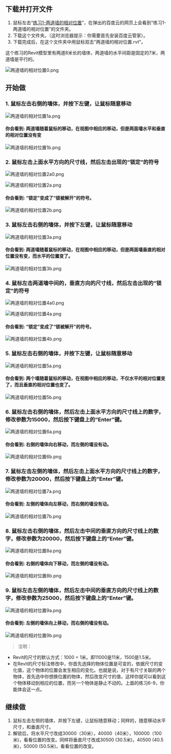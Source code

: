 ## 下载并打开文件

1. 鼠标左击“[练习1-两道墙的相对位置](http://pan.baidu.com/s/1dElp7ot)”，在弹出的百度云的网页上会看到“练习1-两道墙的相对位置”的文件夹。
2. 下载这个文件夹。（这时浏览器提示：你需要首先安装百度云管家）。
3. 下载完成后，在这个文件夹中用鼠标双击"两道墙的相对位置.rvt"。

这个练习的Revit模型里有两道8米长的墙体，两道墙的水平间距是固定的7米，两道墙是平行的。

![两道墙的相对位置0.png](/images/两道墙的相对位置/两道墙的相对位置0.png)

## 开始做

### 1. 鼠标左击右侧的墙体，并按下左键，让鼠标随意移动

![两道墙的相对位置1a.png](/images/两道墙的相对位置/两道墙的相对位置1a.png)

#### 你会看到: 两道墙随着鼠标的移动，在视图中相应的移动，但是两面墙水平和垂直的相对位置没有变

![两道墙的相对位置1b.png](/images/两道墙的相对位置/两道墙的相对位置1b.png)

### 2. 鼠标左击上面水平方向的尺寸线，然后左击出现的“锁定”的符号

![两道墙的相对位置2a0.png](/images/两道墙的相对位置/两道墙的相对位置2a0.png)

![两道墙的相对位置2a.png](/images/两道墙的相对位置/两道墙的相对位置2a.png)

#### 你会看到: “锁定”变成了“锁被解开”的符号。

![两道墙的相对位置2b.png](/images/两道墙的相对位置/两道墙的相对位置2b.png)

### 3. 鼠标左击右侧的墙体，并按下左键，让鼠标随意移动
 
![两道墙的相对位置3a.png](/images/两道墙的相对位置/两道墙的相对位置3a.png)

#### 你会看到: 两道墙随着鼠标的移动，在视图中相应的移动，但是两面墙垂直的相对位置没有变，而水平的位置变了。

![两道墙的相对位置3b.png](/images/两道墙的相对位置/两道墙的相对位置3b.png)

### 4. 鼠标左击两道墙中间的，垂直方向的尺寸线，然后左击出现的“锁定”的符号

![两道墙的相对位置4a0.png](/images/两道墙的相对位置/两道墙的相对位置4a0.png)

![两道墙的相对位置4a.png](/images/两道墙的相对位置/两道墙的相对位置4a.png)

#### 你会看到: “锁定”变成了“锁被解开”的符号。

![两道墙的相对位置4b.png](/images/两道墙的相对位置/两道墙的相对位置4b.png)

### 5. 鼠标左击右侧的墙体，并按下左键，让鼠标随意移动

![两道墙的相对位置5a.png](/images/两道墙的相对位置/两道墙的相对位置5a.png)

#### 你会看到: 两个墙随着鼠标的移动，在视图中相应的移动，不仅水平的相对位置变了，而且垂直的相对位置也变了。

![两道墙的相对位置5b.png](/images/两道墙的相对位置/两道墙的相对位置5b.png)

### 6. 鼠标左击右侧的墙体，然后左击上面水平方向的尺寸线上的数字，修改参数为15000，然后按下键盘上的“Enter”键。

![两道墙的相对位置6a.png](/images/两道墙的相对位置/两道墙的相对位置6a.png)

#### 你会看到: 右侧的墙体向右移动，而左侧的墙没有动。

![两道墙的相对位置6b.png](/images/两道墙的相对位置/两道墙的相对位置6b.png)

### 7. 鼠标左击左侧的墙体，然后左击上面水平方向的尺寸线上的数字，修改参数为20000，然后按下键盘上的“Enter”键。

![两道墙的相对位置7a.png](/images/两道墙的相对位置/两道墙的相对位置7a.png)

#### 你会看到: 左侧的墙体向左移动，而右侧的墙没有动。

![两道墙的相对位置7b.png](/images/两道墙的相对位置/两道墙的相对位置7b.png)

### 8. 鼠标左击右侧的墙体，然后左击中间的垂直方向的尺寸线上的数字，修改参数为20000，然后按下键盘上的“Enter”键。

![两道墙的相对位置8a.png](/images/两道墙的相对位置/两道墙的相对位置8a.png)

#### 你会看到: 右侧的墙体向下移动，而左侧的墙没有动。

![两道墙的相对位置8b.png](/images/两道墙的相对位置/两道墙的相对位置8b.png)

### 9. 鼠标左击左侧的墙体，然后左击中间的垂直方向的尺寸线上的数字，修改参数为25000，然后按下键盘上的“Enter”键。

![两道墙的相对位置9a.png](/images/两道墙的相对位置/两道墙的相对位置9a.png)

#### 你会看到: 左侧的墙体向上移动，而右侧的墙没有动。

![两道墙的相对位置9b.png](/images/两道墙的相对位置/两道墙的相对位置9b.png)

> 注明：
>
- Revit的尺寸的默认方式：1000 = 1米。即11000是11米，1500是1.5米。
- 在Revit的尺寸标注修改中，你首先选择的物体位置是可变的，依据尺寸的变化值，这个物体的位置会发生相应的变化。也就是说，对于有尺寸关联的两个物体，首先选中你想换位置的物体，然后改变尺寸的值，这样你就可以看到这个物体移动到相应的位置，而另一个物体是静止不动的。上面的练习6-9，你能体会这一点。

## 继续做

1. 鼠标左击左侧的墙体，并按下左键，让鼠标随意移动；同样的，随意移动水平尺寸，和垂直尺寸。
2. 解锁后，将水平尺寸改成30000（30米），40000（40米），100000（100米)，看看位置的改变。同样将垂直尺寸改成30500 (30.5米)，40500 (40.5米)，50000 (50.5米)，看看位置的改变。














